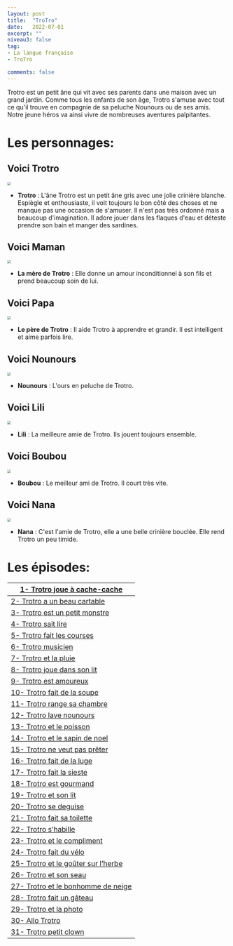 ```yaml
---
layout: post
title:  "TroTro"
date:   2022-07-01
excerpt: ""
niveau3: false
tag:
- La langue française
- TroTro

comments: false
---
```

<img style="display: none;" src="/assets/img/thumbnails/trotro.jpg" alt="" width="1" height="1">

Trotro est un petit âne qui vit avec ses parents dans une maison avec un grand jardin. Comme tous les enfants de son âge, Trotro s'amuse avec tout ce qu'il trouve en compagnie de sa peluche Nounours ou de ses amis. Notre jeune héros va ainsi vivre de nombreuses aventures palpitantes.

# Les personnages:



## Voici Trotro

<img src="https://vainkeurz.com/wp-content/uploads/2022/01/trotro.jpg" style="zoom:50%;" />

- **Trotro** : L'âne Trotro est un petit âne gris avec une jolie crinière blanche. Espiègle et enthousiaste, il voit toujours le bon côté des choses et ne manque pas une occasion de s'amuser. Il n'est pas très ordonné mais a beaucoup d'imagination. Il adore jouer dans les flaques d'eau et déteste prendre son bain et manger des sardines.

  

## Voici Maman

<img src="https://vainkeurz.com/wp-content/uploads/2022/01/maman.jpg" style="zoom:50%;" />

- **La mère de Trotro** : Elle donne un amour inconditionnel à son fils et prend beaucoup soin de lui.

  

## Voici Papa

<img src="https://vainkeurz.com/wp-content/uploads/2022/01/papa.jpg" style="zoom:50%;" />

- **Le père de Trotro** : Il aide Trotro à apprendre et grandir. Il est intelligent et aime parfois lire.

  

## Voici Nounours

<img src="https://vainkeurz.com/wp-content/uploads/2022/01/nounours.jpg" style="zoom:50%;" />

- **Nounours** : L'ours en peluche de Trotro.

  

## Voici Lili

<img src="https://vainkeurz.com/wp-content/uploads/2022/01/lili.jpg" style="zoom:50%;" />

- **Lili** : La meilleure amie de Trotro. Ils jouent toujours ensemble.

  

## Voici Boubou

<img src="https://vainkeurz.com/wp-content/uploads/2022/01/boubou.jpg" style="zoom:50%;" />

- **Boubou** : Le meilleur ami de Trotro. Il court très vite.

  

## Voici Nana

<img src="https://vainkeurz.com/wp-content/uploads/2022/01/nana.jpg" style="zoom:50%;" />

- **Nana** : C'est l'amie de Trotro, elle a une belle crinière bouclée. Elle rend Trotro un peu timide.

  



# Les épisodes:

| [1- Trotro joue à cache-cache](https://sanabilmedia.com/trotro1/) |
| ------------------------------------------------------------ |
| [2- Trotro a un beau cartable](https://sanabilmedia.com/trotro2/) |
| [3- Trotro est un petit monstre](https://sanabilmedia.com/trotro3/) |
| [4- Trotro sait lire](https://sanabilmedia.com/trotro4/)     |
| [5- Trotro fait les courses](https://sanabilmedia.com/trotro5/) |
| [6- Trotro musicien](https://sanabilmedia.com/trotro6/)      |
| [7- Trotro et la pluie](https://sanabilmedia.com/trotro7/)   |
| [8- Trotro joue dans son lit](https://sanabilmedia.com/trotro8/) |
| [9- Trotro est amoureux](https://sanabilmedia.com/trotro9/)  |
| [10- Trotro fait de la soupe](https://sanabilmedia.com/trotro10/) |
| [11- Trotro range sa chambre](https://sanabilmedia.com/trotro11/) |
| [12- Trotro lave nounours](https://sanabilmedia.com/trotro12/) |
| [13- Trotro et le poisson](https://sanabilmedia.com/trotro13/) |
| [14- Trotro et le sapin de noel](https://sanabilmedia.com/trotro14/) |
| [15- Trotro ne veut pas prêter](https://sanabilmedia.com/trotro15/) |
| [16- Trotro fait de la luge](https://sanabilmedia.com/trotro16/) |
| [17- Trotro fait la sieste](https://sanabilmedia.com/trotro17/) |
| [18- Trotro est gourmand](https://sanabilmedia.com/trotro18/) |
| [19- Trotro et son lit](https://sanabilmedia.com/trotro19/)  |
| [20- Trotro se deguise](https://sanabilmedia.com/trotro20/)  |
| [21- Trotro fait sa toilette](https://sanabilmedia.com/trotro21/) |
| [22- Trotro s’habille](https://sanabilmedia.com/trotro22/)   |
| [23- Trotro et le compliment](https://sanabilmedia.com/trotro23/) |
| [24- Trotro fait du vélo](https://sanabilmedia.com/trotro24/) |
| [25- Trotro et le goûter sur l’herbe](https://sanabilmedia.com/trotro25/) |
| [26- Trotro et son seau](https://sanabilmedia.com/trotro26/) |
| [27- Trotro et le bonhomme de neige](https://sanabilmedia.com/trotro27/) |
| [28- Trotro fait un gâteau](https://sanabilmedia.com/trotro28/) |
| [29- Trotro et la photo](https://sanabilmedia.com/trotro29/) |
| [30- Allo Trotro](https://sanabilmedia.com/trotro30/)        |
| [31- Trotro petit clown](https://sanabilmedia.com/trotro31/) |
